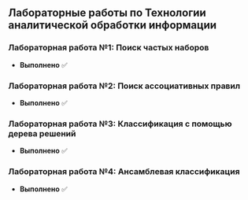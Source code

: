 ## Лабораторные работы по Технологии аналитической обработки информации

### Лабораторная работа №1: Поиск частых наборов
- **Выполнено** ✅

### Лабораторная работа №2: Поиск ассоциативных правил
- **Выполнено** ✅

### Лабораторная работа №3: Классификация с помощью дерева решений
- **Выполнено** ✅

### Лабораторная работа №4: Ансамблевая классификация
- **Выполнено** ✅